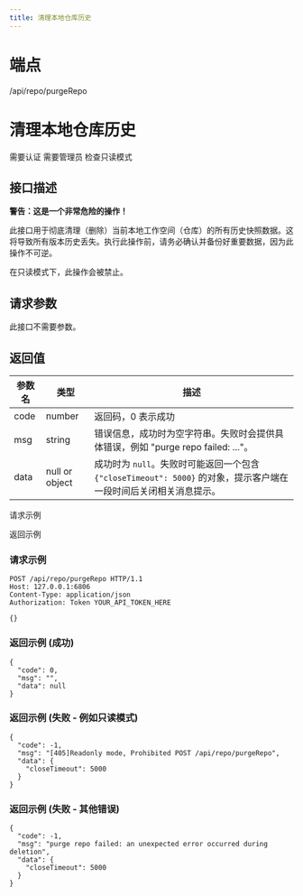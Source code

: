 ```yaml
---
title: 清理本地仓库历史
---
```

# 端点

/api/repo/purgeRepo

# 清理本地仓库历史

需要认证 需要管理员 检查只读模式

## 接口描述

**警告：这是一个非常危险的操作！**

此接口用于彻底清理（删除）当前本地工作空间（仓库）的所有历史快照数据。这将导致所有版本历史丢失。执行此操作前，请务必确认并备份好重要数据，因为此操作不可逆。

在只读模式下，此操作会被禁止。

## 请求参数

此接口不需要参数。

## 返回值

| 参数名 | 类型 | 描述 |
| --- | --- | --- |
| code | number | 返回码，0 表示成功 |
| msg | string | 错误信息，成功时为空字符串。失败时会提供具体错误，例如 "purge repo failed: ..."。 |
| data | null or object | 成功时为 `null`。失败时可能返回一个包含 `{"closeTimeout": 5000}` 的对象，提示客户端在一段时间后关闭相关消息提示。 |

请求示例

返回示例

### 请求示例

```
POST /api/repo/purgeRepo HTTP/1.1
Host: 127.0.0.1:6806
Content-Type: application/json
Authorization: Token YOUR_API_TOKEN_HERE

{}
```

### 返回示例 (成功)

```
{
  "code": 0,
  "msg": "",
  "data": null
}
```

### 返回示例 (失败 - 例如只读模式)

```
{
  "code": -1,
  "msg": "[405]Readonly mode, Prohibited POST /api/repo/purgeRepo",
  "data": {
    "closeTimeout": 5000
  }
}
```

### 返回示例 (失败 - 其他错误)

```
{
  "code": -1,
  "msg": "purge repo failed: an unexpected error occurred during deletion",
  "data": {
    "closeTimeout": 5000
  }
}
```

